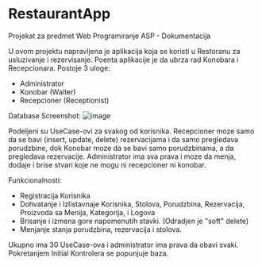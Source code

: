 # RestaurantApp
Projekat za predmet Web Programiranje ASP - Dokumentacija

U ovom projektu napravljena je aplikacija koja se koristi u Restoranu za usluzivanje i rezervisanje. Poenta aplikacije je da ubrza rad Konobara i Recepcionara. 
Postoje 3 uloge:
- Administrator 
- Konobar (Waiter)
- Recepcioner (Receptionist)

Database Screenshot:
![image](https://github.com/datchavelli/RestaurantApp/assets/40506719/5d74986c-64f9-4cf2-b891-9fcca3be30c0)

Podeljeni su UseCase-ovi za svakog od korisnika.
Recepcioner moze samo da se bavi (insert, update, delete) rezervacijama i da samo pregledava porudzbine, dok Konobar moze da se bavi samo porudzbinama, a da pregledava rezervacije.
Administrator ima sva prava i moze da menja, dodaje i brise stvari koje ne mogu ni recepcioner ni konobar.

Funkcionalnosti:
- Registracija Korisnika
- Dohvatanje i Izlistavnaje Korisnika, Stolova, Porudzbina, Rezervacija, Proizvoda sa Menija, Kategorija, i Logova
- Brisanje i izmena gore napomenutih stavki. (Odradjen je "soft" delete)
- Menjanje stanja porudzbina, rezervacija i stolova.

Ukupno ima 30 UseCase-ova i administrator ima prava da obavi svaki. 
Pokretanjem Initial Kontrolera se popunjuje baza.
